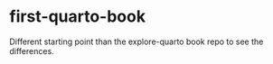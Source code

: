 # first-quarto-book

Different starting point than the explore-quarto book repo to see the differences.
